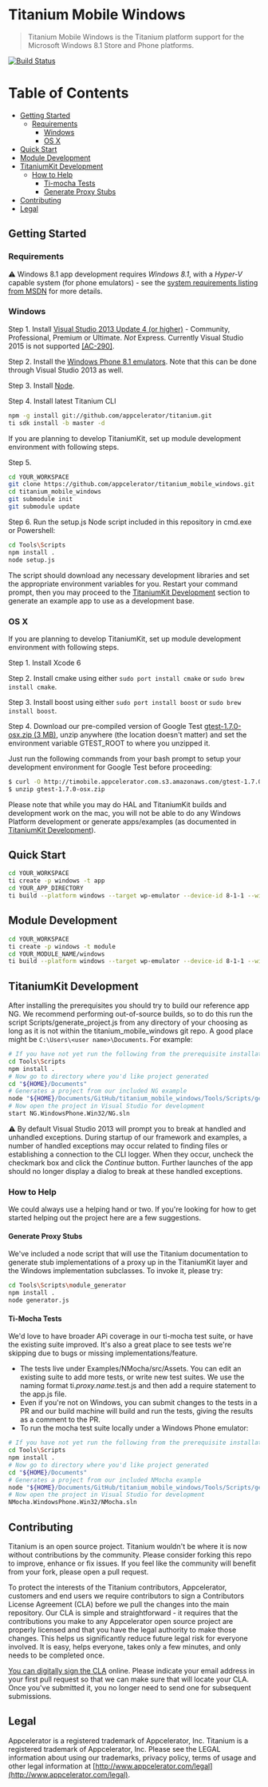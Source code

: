 # Titanium Mobile Windows

> Titanium Mobile Windows is the Titanium platform support for the Microsoft Windows 8.1 Store and Phone platforms.

[![Build Status](http://studio-jenkins.appcelerator.org/buildStatus/icon?job=titanium_mobile_windows)](http://studio-jenkins.appcelerator.org/job/titanium_mobile_windows/)

Table of Contents
=================

  * [Getting Started](#getting-started)
    * [Requirements](#requirements)
      * [Windows](#windows)
      * [OS X](#os-x)
  * [Quick Start](#quick-start)
  * [Module Development](#module_development)
  * [TitaniumKit Development](#titaniumkit_development)
    * [How to Help](#how-to-help)
      * [Ti-mocha Tests](#ti-mocha-tests)
      * [Generate Proxy Stubs](#generate-proxy-stubs)
  * [Contributing](#contributing)
  * [Legal](#legal)

## Getting Started

### Requirements

:warning: Windows 8.1 app development requires *Windows 8.1*, with a *Hyper-V* capable system (for phone emulators) - see the [system requirements listing from MSDN](https://msdn.microsoft.com/en-us/library/windows/apps/ff626524%28v=vs.105%29.aspx) for more details.

### Windows

Step 1. Install [Visual Studio 2013 Update 4 (or higher)](https://www.visualstudio.com/en-us/downloads/download-visual-studio-vs.aspx) - Community, Professional, Premium or Ultimate. *Not* Express. Currently Visual Studio 2015 is not supported [[AC-290]](https://jira.appcelerator.org/browse/AC-290).

Step 2. Install the [Windows Phone 8.1 emulators](https://dev.windows.com/en-us/develop/download-phone-sdk). Note that this can be done through Visual Studio 2013 as well.

Step 3. Install [Node](https://nodejs.org/download/).

Step 4. Install latest Titanium CLI

```bash
npm -g install git://github.com/appcelerator/titanium.git
ti sdk install -b master -d
```

If you are planning to develop TitaniumKit, set up module development environment with following steps.

Step 5.

```bash
cd YOUR_WORKSPACE
git clone https://github.com/appcelerator/titanium_mobile_windows.git
cd titanium_mobile_windows
git submodule init
git submodule update
```

Step 6. Run the setup.js Node script included in this repository in cmd.exe or Powershell:

```bash
cd Tools\Scripts
npm install .
node setup.js
```

The script should download any necessary development libraries and set the appropriate environment variables for you. Restart your command prompt, then you may proceed to the [TitaniumKit Development](#titaniumkit_development) section to generate an example app to use as a development base.

### OS X

If you are planning to develop TitaniumKit, set up module development environment with following steps.

Step 1. Install Xcode 6

Step 2. Install cmake using either `sudo port install cmake` or `sudo brew install cmake`.

Step 3. Install boost using either `sudo port install boost` or `sudo brew install boost`.

Step 4. Download our pre-compiled version of Google Test [gtest-1.7.0-osx.zip (3 MB)](http://timobile.appcelerator.com.s3.amazonaws.com/gtest-1.7.0-osx.zip), unzip anywhere (the location doesn't matter) and set the environment variable GTEST_ROOT to where you unzipped it.

Just run the following commands from your bash prompt to setup your development environment for Google Test before proceeding:

```bash
$ curl -O http://timobile.appcelerator.com.s3.amazonaws.com/gtest-1.7.0-osx.zip
$ unzip gtest-1.7.0-osx.zip
```

Please note that while you may do HAL and TitaniumKit builds and development work on the mac, you will not be able to do any Windows Platform development or generate apps/examples (as documented in [TitaniumKit Development](#titaniumkit_development)).

## Quick Start

```bash
cd YOUR_WORKSPACE
ti create -p windows -t app
cd YOUR_APP_DIRECTORY
ti build --platform windows --target wp-emulator --device-id 8-1-1 --win-publisher-id XXXXXXXX-XXXX-XXXX-XXXX-XXXXXXXXXXXX
```

## Module Development

```bash
cd YOUR_WORKSPACE
ti create -p windows -t module
cd YOUR_MODULE_NAME/windows
ti build --platform windows --target wp-emulator --device-id 8-1-1 --win-publisher-id XXXXXXXX-XXXX-XXXX-XXXX-XXXXXXXXXXXX
```

## TitaniumKit Development

After installing the prerequisites you should try to build our
reference app NG. We recommend performing out-of-source builds,
so to do this run the script Scripts/generate_project.js from any
directory of your choosing as long as it is not within the
titanium_mobile_windows git repo. A good place might be
`C:\Users\<user name>\Documents`. For example:

```bash
# If you have not yet run the following from the prerequisite installation steps above, please do:
cd Tools\Scripts
npm install .
# Now go to directory where you'd like project generated
cd "${HOME}/Documents"
# Generates a project from our included NG example
node "${HOME}/Documents/GitHub/titanium_mobile_windows/Tools/Scripts/generate_project.js" new NG
# Now open the project in Visual Studio for development
start NG.WindowsPhone.Win32/NG.sln
```

:warning: By default Visual Studio 2013 will prompt you to break at handled and unhandled exceptions. During startup of our framework and examples, a number of handled exceptions may occur related to finding files or establishing a connection to the CLI logger. When they occur, uncheck the checkmark box and click the *Continue* button. Further launches of the app should no longer display a dialog to break at these handled exceptions.

### How to Help

We could always use a helping hand or two. If you're looking for how to get started helping out the project here are a few suggestions.

#### Generate Proxy Stubs
We've included a node script that will use the Titanium documentation to generate stub implementations of a proxy up in the TitaniumKit layer and the Windows implementation subclasses. To invoke it, please try:

```bash
cd Tools\Scripts\module_generator
npm install .
node generator.js
```

#### Ti-Mocha Tests

We'd love to have broader APi coverage in our ti-mocha test suite, or have the existing suite improved. It's also a great place to see tests we're skipping due to bugs or missing implementations/feature.
  - The tests live under Examples/NMocha/src/Assets. You can edit an existing suite to add more tests, or write new test suites. We use the naming format ti._proxy.name_.test.js and then add a require statement to the app.js file.
  - Even if you're not on Windows, you can submit changes to the tests in a PR and our build machine will build and run the tests, giving the results as a comment to the PR.
  - To run the mocha test suite locally under a Windows Phone emulator:
```bash
# If you have not yet run the following from the prerequisite installation steps above, please do:
cd Tools\Scripts
npm install .
# Now go to directory where you'd like project generated
cd "${HOME}/Documents"
# Generates a project from our included NMocha example
node "${HOME}/Documents/GitHub/titanium_mobile_windows/Tools/Scripts/generate_project.js" new NMocha
# Now open the project in Visual Studio for development
NMocha.WindowsPhone.Win32/NMocha.sln
```

## Contributing

Titanium is an open source project.  Titanium wouldn't be where it is
now without contributions by the community. Please consider forking
this repo to improve, enhance or fix issues. If you feel like the
community will benefit from your fork, please open a pull request.

To protect the interests of the Titanium contributors, Appcelerator,
customers and end users we require contributors to sign a Contributors
License Agreement (CLA) before we pull the changes into the main
repository. Our CLA is simple and straightforward - it requires that
the contributions you make to any Appcelerator open source project are
properly licensed and that you have the legal authority to make those
changes. This helps us significantly reduce future legal risk for
everyone involved. It is easy, helps everyone, takes only a few
minutes, and only needs to be completed once.

[You can digitally sign the CLA](https://cla.appcelerator.com/) online. Please
indicate your email address in your first pull request so that we can
make sure that will locate your CLA.  Once you've submitted it, you no
longer need to send one for subsequent submissions.

## Legal

Appcelerator is a registered trademark of Appcelerator, Inc. Titanium is a registered trademark of Appcelerator, Inc.  Please see the LEGAL information about using our trademarks, privacy policy, terms of usage and other legal information at [http://www.appcelerator.com/legal](http://www.appcelerator.com/legal).
